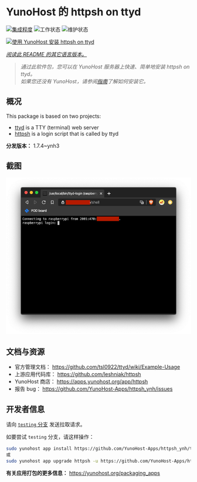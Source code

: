 <!--
注意：此 README 由 <https://github.com/YunoHost/apps/tree/master/tools/readme_generator> 自动生成
请勿手动编辑。
-->

# YunoHost 的 httpsh on ttyd

[![集成程度](https://dash.yunohost.org/integration/httpsh.svg)](https://dash.yunohost.org/appci/app/httpsh) ![工作状态](https://ci-apps.yunohost.org/ci/badges/httpsh.status.svg) ![维护状态](https://ci-apps.yunohost.org/ci/badges/httpsh.maintain.svg)

[![使用 YunoHost 安装 httpsh on ttyd](https://install-app.yunohost.org/install-with-yunohost.svg)](https://install-app.yunohost.org/?app=httpsh)

*[阅读此 README 的其它语言版本。](./ALL_README.md)*

> *通过此软件包，您可以在 YunoHost 服务器上快速、简单地安装 httpsh on ttyd。*  
> *如果您还没有 YunoHost，请参阅[指南](https://yunohost.org/install)了解如何安装它。*

## 概况

This package is based on two projects:

* [ttyd](https://tsl0922.github.io/ttyd) is a TTY (terminal) web server
* [httpsh](https://github.com/leshniak/httpsh) is a login script that is called by ttyd


**分发版本：** 1.7.4~ynh3

## 截图

![httpsh on ttyd 的截图](./doc/screenshots/httpsh.png)

## 文档与资源

- 官方管理文档： <https://github.com/tsl0922/ttyd/wiki/Example-Usage>
- 上游应用代码库： <https://github.com/leshniak/httpsh>
- YunoHost 商店： <https://apps.yunohost.org/app/httpsh>
- 报告 bug： <https://github.com/YunoHost-Apps/httpsh_ynh/issues>

## 开发者信息

请向 [`testing` 分支](https://github.com/YunoHost-Apps/httpsh_ynh/tree/testing) 发送拉取请求。

如要尝试 `testing` 分支，请这样操作：

```bash
sudo yunohost app install https://github.com/YunoHost-Apps/httpsh_ynh/tree/testing --debug
或
sudo yunohost app upgrade httpsh -u https://github.com/YunoHost-Apps/httpsh_ynh/tree/testing --debug
```

**有关应用打包的更多信息：** <https://yunohost.org/packaging_apps>
